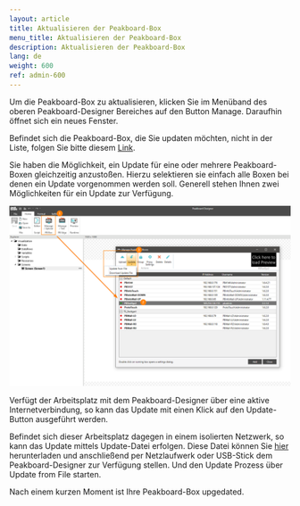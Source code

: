 ```yaml
---
layout: article
title: Aktualisieren der Peakboard-Box
menu_title: Aktualisieren der Peakboard-Box
description: Aktualisieren der Peakboard-Box
lang: de
weight: 600
ref: admin-600
---
```


Um die Peakboard-Box zu aktualisieren, klicken Sie im Menüband des oberen Peakboard-Designer Bereiches auf den Button Manage. Daraufhin öffnet sich ein neues Fenster.

Befindet sich die Peakboard-Box, die Sie updaten möchten, nicht in der Liste, folgen Sie bitte diesem [Link](/administration/07-de-hinzufuegen.html).

Sie haben die Möglichkeit, ein Update für eine oder mehrere Peakboard-Boxen gleichzeitig anzustoßen. Hierzu selektieren sie einfach alle Boxen bei denen ein Update vorgenommen werden soll. Generell stehen Ihnen zwei Möglichkeiten für ein Update zur Verfügung.

![Manage Dialog Update Device](/assets/images/admin/update/aktualisieren1.png)

Verfügt der Arbeitsplatz mit dem Peakboard-Designer über eine aktive Internetverbindung, so kann das Update mit einen Klick auf den Update-Button ausgeführt werden.

Befindet sich dieser Arbeitsplatz dagegen in einem isolierten Netzwerk, so kann das Update mittels Update-Datei erfolgen. Diese Datei können Sie [hier](https://peakboard.com/download/runtime/Peakboard.Runtime_Update.pbux) herunterladen und anschließend per Netzlaufwerk oder USB-Stick dem Peakboard-Designer zur Verfügung stellen. Und den Update Prozess über Update from File starten.

Nach einem kurzen Moment ist Ihre Peakboard-Box upgedated.
